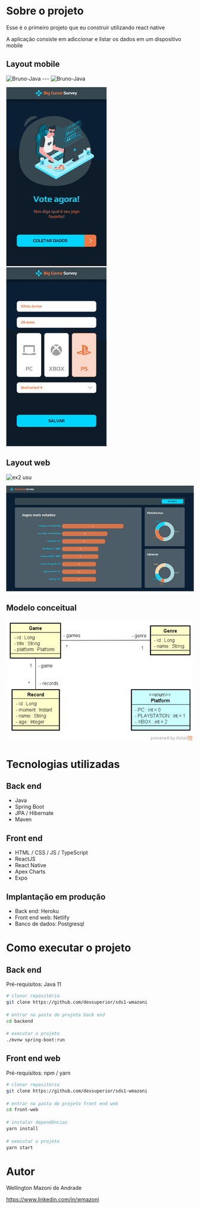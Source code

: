
# Sobre o projeto

Esse é o primeiro projeto que eu construir utilizando react native

A aplicação consiste em adiccionar e listar os dados em um dispositivo mobile

## Layout mobile
  
  <div style="display: inline-block;">
  <img  alt="Bruno-Java"  width="320" src="https://user-images.githubusercontent.com/107335359/178506133-6fdf0ab8-ca98-49b3-b695-86b1123a4641.png">
  ---
  <img  alt="Bruno-Java"  width="320" src="https://user-images.githubusercontent.com/107335359/178506133-6fdf0ab8-ca98-49b3-b695-86b1123a4641.png">
  </div>

![Mobile 1](https://github.com/acenelio/assets/raw/main/sds1/mobile1.png) ![Mobile 2](https://github.com/acenelio/assets/raw/main/sds1/mobile2.png)

## Layout web
![ex2 usu](https://user-images.githubusercontent.com/107335359/178506133-6fdf0ab8-ca98-49b3-b695-86b1123a4641.png)

![Web 2](https://github.com/acenelio/assets/raw/main/sds1/web2.png)

## Modelo conceitual
![Modelo Conceitual](https://github.com/acenelio/assets/raw/main/sds1/modelo-conceitual.png)

# Tecnologias utilizadas
## Back end
- Java
- Spring Boot
- JPA / Hibernate
- Maven
## Front end
- HTML / CSS / JS / TypeScript
- ReactJS
- React Native
- Apex Charts
- Expo
## Implantação em produção
- Back end: Heroku
- Front end web: Netlify
- Banco de dados: Postgresql

# Como executar o projeto

## Back end
Pré-requisitos: Java 11

```bash
# clonar repositório
git clone https://github.com/devsuperior/sds1-wmazoni

# entrar na pasta do projeto back end
cd backend

# executar o projeto
./mvnw spring-boot:run
```

## Front end web
Pré-requisitos: npm / yarn

```bash
# clonar repositório
git clone https://github.com/devsuperior/sds1-wmazoni

# entrar na pasta do projeto front end web
cd front-web

# instalar dependências
yarn install

# executar o projeto
yarn start
```

# Autor

Wellington Mazoni de Andrade

https://www.linkedin.com/in/wmazoni

